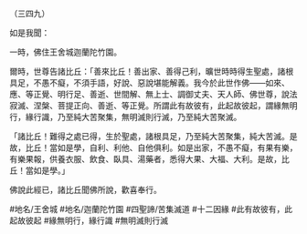 （三四九）

如是我聞：

一時，佛住王舍城迦蘭陀竹園。

爾時，世尊告諸比丘：「善來比丘！善出家、善得己利，曠世時時得生聖處，諸根具足，不愚不癡，不須手語，好說、惡說堪能解義。我今於此世作佛——如來、應、等正覺、明行足、善逝、世間解、無上士、調御丈夫、天人師、佛世尊，說法寂滅、涅槃、菩提正向、善逝、等正覺。所謂此有故彼有，此起故彼起，謂緣無明行，緣行識，乃至純大苦聚集，無明滅則行滅，乃至純大苦聚滅。

「諸比丘！難得之處已得，生於聖處，諸根具足，乃至純大苦聚集，純大苦滅。是故，比丘！當如是學，自利、利他、自他俱利。如是出家，不愚不癡，有果有樂，有樂果報，供養衣服、飲食、臥具、湯藥者，悉得大果、大福、大利。是故，比丘！當如是學。」

佛說此經已，諸比丘聞佛所說，歡喜奉行。

#地名/王舍城
#地名/迦蘭陀竹園
#四聖諦/苦集滅道
#十二因緣
#此有故彼有，此起故彼起
#緣無明行，緣行識
#無明滅則行滅
